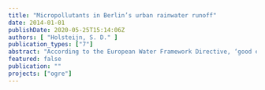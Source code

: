 ```yaml
---
title: "Micropollutants in Berlin’s urban rainwater runoff"
date: 2014-01-01
publishDate: 2020-05-25T15:14:06Z
authors: [ "Holsteijn, S. D." ]
publication_types: ["7"]
abstract: "According to the European Water Framework Directive, ‘good ecological and chemical status’ must  be achieved for all surface waters by 2015 (European Parliament, 2000). Therefore, it is important to  extend knowledge on pollutants that run off with urban rainwater. This study has the objective to  determine which micropollutants occur in Berlin’s urban rain water run-off and how the most  detrimental pollutants can be managed in a sustainable manner to reduce their impact on receiving  waters.  To reach these objectives, five catchments with different land use characteristics that together  represent Berlin were selected for the collection of rainwater samples. These catchments consisted  of New buildings (New), Old buildings (Old), One family homes (Ofh), Commercial buildings (Com)  and Streets (Str). Actual sampling was done by installing an automated water sampler at each  location, together with a flow measuring device to start the sampler during rain events.  The following number of rain events were sampled and analysed; New (n=8), Old (n=7), Ofh (n=6),  Com (n=11) and Str (n=4). Samples collected during rain events were processed to one volume  proportional composite sample that represents the entire event. This sample was then analysed on  the presence and concentration of micropollutants. With that information, measures where  determined that can be applied for the reduction of pollutant loads.  Micropollutants from the following groups were found during this study; pesticides / biocides,  industrial chemicals, PAH’s, heavy metals, tracers, flame retardants and phthalates.  From these groups, the most detrimental are; Nickel, Diuron, Isoproturon, Cadmium, Lead, PFOA,  PFOS , polycyclic aromatic hydrocarbons (PAH), Nonylphenol, DEHP, Zinc, Copper, TCPP, Mecoprop,  Glyphosphat, OHBT and Di-iso-decylphthalat.  To assess measures for micropollutant reduction, the concept of source-path-threatened object was  used to identify where pollutants come from and what pathway they follow to which vulnerable  objects. Possible measures to reduce the load of these substances are banning or substituting the  pollutant by legislation. Furthermore, vegetation infrastructure, decentralized pre-treatment,  infiltration and sedimentation can be applied for reduction of pollutant loads. These measures  should be applied in an integrated manner to enhance one another.  Pollutant characteristics -and thus behaviour in the environment- is one of the most relevant criteria  for the selection of measures to reduce these substances. The most effective approaches for particle  and non-particle bound pollutants are end-of-pipe solutions. These consist of sedimentation systems  for particle bound, and infiltration structures for non-particle bound micropollutants. Emitting  sources (e.g. traffic) and paths (e.g. air) that contribute to pollutants in urban rainwater run-off are  further relevant criteria. These can only be directly reduced by legislation, vegetation infrastructure  can however be applied to reduce the mobility of these pollutants."
featured: false
publication: ""
projects: ["ogre"]
---
```



